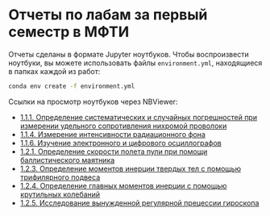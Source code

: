# Отчеты по лабам за первый семестр в МФТИ

Отчеты сделаны в формате Jupyter ноутбуков. Чтобы воспроизвести ноутбуки, вы можете использовать файлы `environment.yml`, находящиеся в папках каждой из работ:

```bash
conda env create -f environment.yml
```

Ссылки на просмотр ноутбуков через NBViewer:

- [1.1.1. Определение систематических и случайных погрешностей при измерении удельного сопротивления нихромой проволоки](https://nbviewer.org/github/timofeiryko/mipt-labs-1/blob/main/1.1.1/main.ipynb)
- [1.1.4. Измерение интенсивности радиационного фона](https://nbviewer.org/github/timofeiryko/mipt-labs-1/blob/main/1.1.4/main.ipynb)
- [1.1.6. Изучение электронного и цифрового осциллографов](https://nbviewer.org/github/timofeiryko/mipt-labs-1/blob/main/1.1.6/main.ipynb)
- [1.2.1. Определение скорости полета пули при помощи баллистического маятника](https://nbviewer.org/github/imofeiryko/mipt-labs-1/tree/main/1.2.1)
- [1.2.3. Определение моментов инерции твердых тел с помощью трифилярного подвеса](https://nbviewer.org/github/timofeiryko/mipt-labs-1/blob/main/1.2.3/main.ipynb)
-  [1.2.4. Определение главных моментов инерции с помощью крутильных колебаний](https://nbviewer.org/github/timofeiryko/mipt-labs-1/blob/main/1.2.4/main.ipynb)
-  [1.2.5. Исследование вынужденной регулярной прецессии гироскопа](https://nbviewer.org/github/timofeiryko/mipt-labs-1/blob/main/1.2.5/main.ipynb)